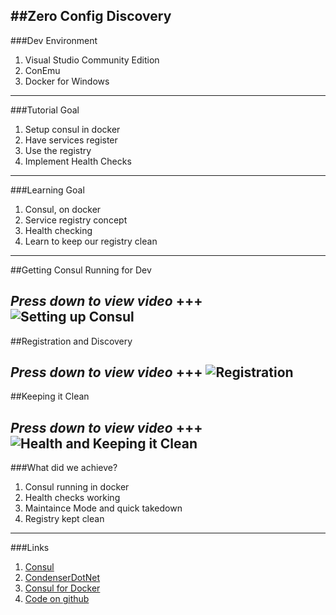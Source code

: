 ##Zero Config Discovery
---
###Dev Environment


1. Visual Studio Community Edition
1. ConEmu
1. Docker for Windows
---
###Tutorial Goal


1. Setup consul in docker
2. Have services register
3. Use the registry
4. Implement Health Checks
---
###Learning Goal


1. Consul, on docker
1. Service registry concept
1. Health checking
1. Learn to keep our registry clean

---
##Getting Consul Running for Dev


*Press down to view video*
+++
![Setting up Consul](https://www.youtube.com/embed/s3nzmb6515U)
---
##Registration and Discovery

*Press down to view video*
+++
![Registration](https://www.youtube.com/embed/X3Kgu3_2i6g)
---
##Keeping it Clean


*Press down to view video*
+++
![Health and Keeping it Clean](https://www.youtube.com/embed/R3LiBkdUJC8)
---
###What did we achieve?


1. Consul running in docker
1. Health checks working
1. Maintaince Mode and quick takedown
1. Registry kept clean
---
###Links


1. [Consul](https://consul.io)
1. [CondenserDotNet](https://github.com/Drawaes/condenserdotnet)
1. [Consul for Docker](https://hub.docker.com/_/consul/)
1. [Code on github](https://github.com/Drawaes/Condenser.ApiFirst/tree/Tutorial1)
